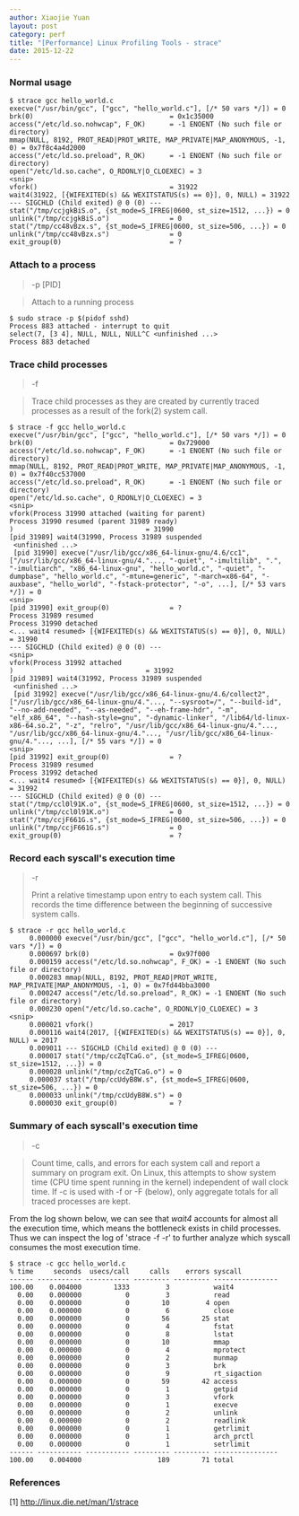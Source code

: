 ```yaml
---
author: Xiaojie Yuan
layout: post
category: perf
title: "[Performance] Linux Profiling Tools - strace"
date: 2015-12-22
---
```


### Normal usage

```
$ strace gcc hello_world.c
execve("/usr/bin/gcc", ["gcc", "hello_world.c"], [/* 50 vars */]) = 0
brk(0)                                  = 0x1c35000
access("/etc/ld.so.nohwcap", F_OK)      = -1 ENOENT (No such file or directory)
mmap(NULL, 8192, PROT_READ|PROT_WRITE, MAP_PRIVATE|MAP_ANONYMOUS, -1, 0) = 0x7f8c4a4d2000
access("/etc/ld.so.preload", R_OK)      = -1 ENOENT (No such file or directory)
open("/etc/ld.so.cache", O_RDONLY|O_CLOEXEC) = 3
<snip>
vfork()                                 = 31922
wait4(31922, [{WIFEXITED(s) && WEXITSTATUS(s) == 0}], 0, NULL) = 31922
--- SIGCHLD (Child exited) @ 0 (0) ---
stat("/tmp/ccjgkBiS.o", {st_mode=S_IFREG|0600, st_size=1512, ...}) = 0
unlink("/tmp/ccjgkBiS.o")               = 0
stat("/tmp/cc48vBzx.s", {st_mode=S_IFREG|0600, st_size=506, ...}) = 0
unlink("/tmp/cc48vBzx.s")               = 0
exit_group(0)                           = ?
```

### Attach to a process

> -p [PID]

> Attach to a running process

```
$ sudo strace -p $(pidof sshd)
Process 883 attached - interrupt to quit
select(7, [3 4], NULL, NULL, NULL^C <unfinished ...>
Process 883 detached
```

### Trace child processes

> -f

> Trace child processes as they are created by currently traced processes as a result of the fork(2) system call.

```
$ strace -f gcc hello_world.c
execve("/usr/bin/gcc", ["gcc", "hello_world.c"], [/* 50 vars */]) = 0
brk(0)                                  = 0x729000
access("/etc/ld.so.nohwcap", F_OK)      = -1 ENOENT (No such file or directory)
mmap(NULL, 8192, PROT_READ|PROT_WRITE, MAP_PRIVATE|MAP_ANONYMOUS, -1, 0) = 0x7f40cc537000
access("/etc/ld.so.preload", R_OK)      = -1 ENOENT (No such file or directory)
open("/etc/ld.so.cache", O_RDONLY|O_CLOEXEC) = 3
<snip>
vfork(Process 31990 attached (waiting for parent)
Process 31990 resumed (parent 31989 ready)
)                                 = 31990
[pid 31989] wait4(31990, Process 31989 suspended
 <unfinished ...>
 [pid 31990] execve("/usr/lib/gcc/x86_64-linux-gnu/4.6/cc1", ["/usr/lib/gcc/x86_64-linux-gnu/4."..., "-quiet", "-imultilib", ".", "-imultiarch", "x86_64-linux-gnu", "hello_world.c", "-quiet", "-dumpbase", "hello_world.c", "-mtune=generic", "-march=x86-64", "-auxbase", "hello_world", "-fstack-protector", "-o", ...], [/* 53 vars */]) = 0
<snip>
[pid 31990] exit_group(0)               = ?
Process 31989 resumed
Process 31990 detached
<... wait4 resumed> [{WIFEXITED(s) && WEXITSTATUS(s) == 0}], 0, NULL) = 31990
--- SIGCHLD (Child exited) @ 0 (0) ---
<snip>
vfork(Process 31992 attached
)                                 = 31992
[pid 31989] wait4(31992, Process 31989 suspended
 <unfinished ...>
 [pid 31992] execve("/usr/lib/gcc/x86_64-linux-gnu/4.6/collect2", ["/usr/lib/gcc/x86_64-linux-gnu/4."..., "--sysroot=/", "--build-id", "--no-add-needed", "--as-needed", "--eh-frame-hdr", "-m", "elf_x86_64", "--hash-style=gnu", "-dynamic-linker", "/lib64/ld-linux-x86-64.so.2", "-z", "relro", "/usr/lib/gcc/x86_64-linux-gnu/4."..., "/usr/lib/gcc/x86_64-linux-gnu/4."..., "/usr/lib/gcc/x86_64-linux-gnu/4."..., ...], [/* 55 vars */]) = 0
<snip>
[pid 31992] exit_group(0)               = ?
Process 31989 resumed
Process 31992 detached
<... wait4 resumed> [{WIFEXITED(s) && WEXITSTATUS(s) == 0}], 0, NULL) = 31992
--- SIGCHLD (Child exited) @ 0 (0) ---
stat("/tmp/ccl0l91K.o", {st_mode=S_IFREG|0600, st_size=1512, ...}) = 0
unlink("/tmp/ccl0l91K.o")               = 0
stat("/tmp/ccjF661G.s", {st_mode=S_IFREG|0600, st_size=506, ...}) = 0
unlink("/tmp/ccjF661G.s")               = 0
exit_group(0)                           = ?

```

### Record each syscall's execution time

> -r
>
> Print a relative timestamp upon entry to each system call. This records the time difference between the beginning of successive system calls.

```
$ strace -r gcc hello_world.c
     0.000000 execve("/usr/bin/gcc", ["gcc", "hello_world.c"], [/* 50 vars */]) = 0
     0.000697 brk(0)                    = 0x97f000
     0.000159 access("/etc/ld.so.nohwcap", F_OK) = -1 ENOENT (No such file or directory)
     0.000283 mmap(NULL, 8192, PROT_READ|PROT_WRITE, MAP_PRIVATE|MAP_ANONYMOUS, -1, 0) = 0x7fd44bba3000
     0.000247 access("/etc/ld.so.preload", R_OK) = -1 ENOENT (No such file or directory)
     0.000230 open("/etc/ld.so.cache", O_RDONLY|O_CLOEXEC) = 3
<snip>
     0.000021 vfork()                   = 2017
     0.000116 wait4(2017, [{WIFEXITED(s) && WEXITSTATUS(s) == 0}], 0, NULL) = 2017
     0.009011 --- SIGCHLD (Child exited) @ 0 (0) ---
     0.000017 stat("/tmp/ccZqTCaG.o", {st_mode=S_IFREG|0600, st_size=1512, ...}) = 0
     0.000028 unlink("/tmp/ccZqTCaG.o") = 0
     0.000037 stat("/tmp/ccUdyB8W.s", {st_mode=S_IFREG|0600, st_size=506, ...}) = 0
     0.000033 unlink("/tmp/ccUdyB8W.s") = 0
     0.000030 exit_group(0)             = ?
```

### Summary of each syscall's execution time

> -c

> Count time, calls, and errors for each system call and report a summary on program exit. On Linux, this attempts to show system time (CPU time spent running in the kernel) independent of wall clock time. If -c is used with -f or -F (below), only aggregate totals for all traced processes are kept.

From the log shown below, we can see that _wait4_ accounts for almost all the execution time, which means the bottleneck exists in child processes.  
Thus we can inspect the log of 'strace -f -r' to further analyze which syscall consumes the most execution time.

```
$ strace -c gcc hello_world.c
% time     seconds  usecs/call     calls    errors syscall
------ ----------- ----------- --------- --------- ----------------
100.00    0.004000        1333         3           wait4
  0.00    0.000000           0         3           read
  0.00    0.000000           0        10         4 open
  0.00    0.000000           0         6           close
  0.00    0.000000           0        56        25 stat
  0.00    0.000000           0         4           fstat
  0.00    0.000000           0         8           lstat
  0.00    0.000000           0        10           mmap
  0.00    0.000000           0         4           mprotect
  0.00    0.000000           0         2           munmap
  0.00    0.000000           0         3           brk
  0.00    0.000000           0         9           rt_sigaction
  0.00    0.000000           0        59        42 access
  0.00    0.000000           0         1           getpid
  0.00    0.000000           0         3           vfork
  0.00    0.000000           0         1           execve
  0.00    0.000000           0         2           unlink
  0.00    0.000000           0         2           readlink
  0.00    0.000000           0         1           getrlimit
  0.00    0.000000           0         1           arch_prctl
  0.00    0.000000           0         1           setrlimit
------ ----------- ----------- --------- --------- ----------------
100.00    0.004000                   189        71 total
```

### References
[1] <http://linux.die.net/man/1/strace>

